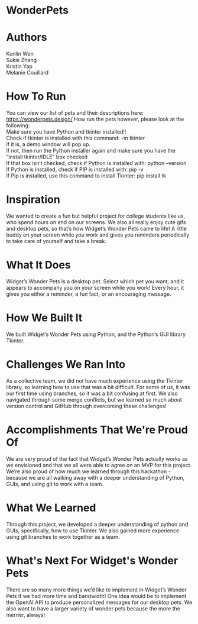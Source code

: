 ﻿# WonderPets

# Authors
Kunlin Wen   
Sukie Zhang   
Kristin Yap   
Melanie Couillard  
 
# How To Run
You can view our list of pets and their descriptions here: https://wonderpets.design/
How run the pets however, please look at the following:    
Make sure you have Python and tkinter installed!!   
Check if tkinter is installed with this command:  -m tkinter    
If it is, a demo window will pop up.    
If not, then run the Python installer again and make sure you have the “install tkinter/IDLE” box checked    
If that box isn’t checked, check if Python is installed with: python –version    
If Python is installed, check if PIP is installed with: pip -v    
If Pip is installed, use this command to install Tkinter: pip install tk      

# Inspiration
We wanted to create a fun but helpful project for college students like us, who spend hours on end on our screens. We also all really enjoy cute gifs and desktop pets, so that’s how Widget’s Wonder Pets came to life! A little buddy on your screen while you work and gives you reminders periodically to take care of yourself and take a break.

# What It Does
Widget’s Wonder Pets is a desktop pet. Select which pet you want, and it appears to accompany you on your screen while you work! Every hour, it gives you either a reminder, a fun fact, or an encouraging message.

# How We Built It
We built Widget’s Wonder Pets using Python, and the Python’s GUI library Tkinter.

# Challenges We Ran Into
As a collective team, we did not have much experience using the Tkinter library, so learning how to use that was a bit difficult. For some of us, it was our first time using branches, so it was a bit confusing at first. We also navigated through some merge conflicts, but we learned so much about version control and GitHub through overcoming these challenges!

# Accomplishments That We're Proud Of
We are very proud of the fact that Widget’s Wonder Pets actually works as we envisioned and that we all were able to agree on an MVP for this project. We’re also proud of how much we learned through this hackathon - because we are all walking away with a deeper understanding of Python, GUIs, and using git to work with a team.

# What We Learned
Through this project, we developed a deeper understanding of python and GUIs, specifically, how to use Tkinter. We also gained more experience using git branches to work together as a team.

# What's Next For Widget's Wonder Pets
There are so many more things we’d like to implement in Widget’s Wonder Pets if we had more time and bandwidth! One idea would be to implement the OpenAI API to produce personalized messages for our desktop pets. We also want to have a larger variety of wonder pets because the more the merrier, always!

